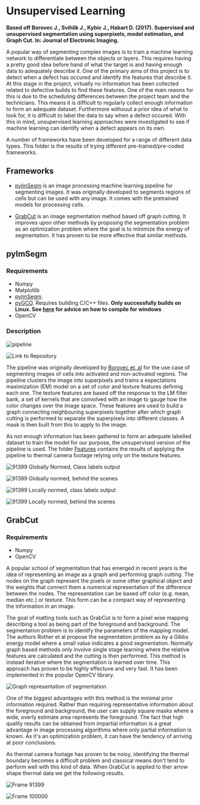 # Unsupervised Learning

**Based off Borovec J., Svihlik J., Kybic J., Habart D. (2017). Supervised and unsupervised segmentation using superpixels, model estimation, and Graph Cut. In: Journal of Electronic Imaging.**

A popular way of segmenting complex images is to train a machine learning network to differentiate between the objects or layers. This requires having a pretty good idea before hand of what the target is and having enough data to adequately describe it. One of the primary aims of this project is to detect when a defect has occured and identify the features that describe it. At this stage in the project, virtually no information has been collected related to defective builds to find these features. One of the main reaons for this is due to the scheduling differences between the project team and the technicians. This means it is difficult to regularly collect enough information to form an adequate dataset. Furthermore withouut a prior idea of what to look for, it is difficult to label the data to say when a defect occured. With this in mind, unsupervised learning approaches were investigated to see if machine learning can identify when a defect appears on its own.

A number of frameworks have been developed for a range of different data types. This folder is the results of trying different pre-trained/pre-coded frameworks.

## Frameworks

 - [pyImSegm](https://github.com/Borda/pyImSegm) is an image processing machine learning pipeline for segmenting images. It was originally developed to segments regions of cells but can be used with any image. It comes with the pretrained models for processing cells.
 
 - [GrabCut](https://docs.opencv.org/3.4/d8/d83/tutorial_py_grabcut.html) is an image segmentation method based off graph cutting. It improves upon other methods by proposing the segmentation problem as an optimization problem where the goal is to minimize the energy of segmentation. It has proven to be more effective that similar methods.
 
## pyImSegm
### Requirements
  - Numpy
  - Matplotlib
  - [pyImSegm](https://github.com/Borda/pyImSegm).
  - [pyGCO](https://github.com/Borda/pyGCO). Requires building C/C++ files. **Only successfully builds on Linux. See [here](https://github.com/yujiali/pygco/issues/5) for advice on how to compile for windows**
  - OpenCV
  
### Description
![pipeline](https://github.com/Borda/pyImSegm/blob/master/assets/schema_slic-fts-clf-gc.jpg)

![Link to Repository](https://github.com/Borda/pyImSegm)

The pipeline was originally developed by [Borovec et. al](../../01%20Input/from%20UoS/Papers/ImageSegmentation/Supervised-and-unsupervised-segmentation-using-superpixels-model-estimation-and-graph-cut.pdf) for the use case of segmenting images of cells into activated and non-activated regions. The pipeline clusters the image into superpixels and trains a expectations maximization (EM) model on a set of color and texture features defining each one. The texture features are based off the response to the LM filter bank, a set of kernels that are convolved with an image to gauge how the color changes over the image space. These features are used to build a graph connecting neighbouring superpixels together after which graph cutting is performed to separate the superpixels into different classes. A mask is then built from this to apply to the image.

As not enough information has been gathered to form an adequate labelled dataset to train the model for our purpose, the unsupervised version of the pipeline is used. The folder [Features](Features) contains the results of applying the pipeline to thermal camera footage relying only on the texture features.

![91399 Globally Normed, Class labels output](Features/pi-camera-data-127001-2019-10-14T12-41-20-global/pi-camera-1-f091399.png)

![91399 Globally normed, behind the scenes](Features/pi-camera-data-127001-2019-10-14T12-41-20-global/pi-camera-1-f091399_debug.png)

![91399 Locally normed, class labels output](Features/pi-camera-data-127001-2019-10-14T12-41-20-unpack/pi-camera-1-f091399.png)

![91399 Locally normed, behind the scenes](Features/pi-camera-data-127001-2019-10-14T12-41-20-unpack/pi-camera-1-f091399_debug.png)

## GrabCut
### Requirements
 - Numpy
 - OpenCV
 
A popular school of segmentation that has emerged in recent years is the idea of representing an image as a graph and performing graph cutting. The nodes on the graph represent the pixels or some other graphical object and the weights that connect them a numerical representation of the difference between the nodes. The representation can be based off color (e.g. mean, median etc.) or texture. This form can be a compact way of representing the information in an image.

The goal of matting tools such as GrabCut is to form a pixel wise mapping describing a tool as being part of the foreground and background. The segmentation problem is to identify the parameters of the mapping model. The authors Rother et al propose the segmentation problem as by a Gibbs energy model where a small value indicates a good segmentation. Normally graph based methods only involve single stage learning where the relative features are calculated and the cutting is then performed. This method is instead iterative where the segmentation is learned over time. This approach has proven to be highly effectuve and very fast. It has been implemented in the popular OpenCV library.

![Graph representation of segmentation](https://docs.opencv.org/3.4/grabcut_scheme.jpg)

One of the biggest advantages with this method is the minimal prior information required. Rather than requiring representative information about the foreground and background, the user can supply square masks where a wide, overly estimate area represents the foreground. The fact that high quality results can be obtained from impartial information is a great advantage in image processing algorithms where only partial information is known. As it's an optimization problem, it can have the tendency of arriving at poor conclusions.

As thermal camera footage has proven to be noisy, identifying the thermal boundary becomes a difficult problem and classical means don't tend to perform well with this kind of data. When GrabCut is applied to ther arrow shape thermal data we get the following results.

![Frame 91399](GrabCut/grabcut-f091399.png)

![Frame 100000](GrabCut/grabcut-f100000.png)
